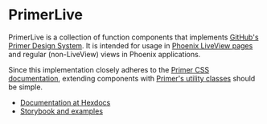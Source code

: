 # PrimerLive

PrimerLive is a collection of function components that implements <a href="https://primer.style/" target="_blank">GitHub's Primer Design System</a>. It is intended for usage in <a href="https://github.com/phoenixframework/phoenix_live_view" target="_blank">Phoenix LiveView pages</a> and regular (non-LiveView) views in Phoenix applications.

Since this implementation closely adheres to the <a href="https://primer.style/css/" target="_blank">Primer CSS documentation</a>, extending components with <a href="https://primer.style/css/utilities" target="blank">Primer's utility classes</a> should be simple.

- [Documentation at Hexdocs](https://hexdocs.pm/primer_live/PrimerLive.html)
- [Storybook and examples](https://primer-live.org/)

